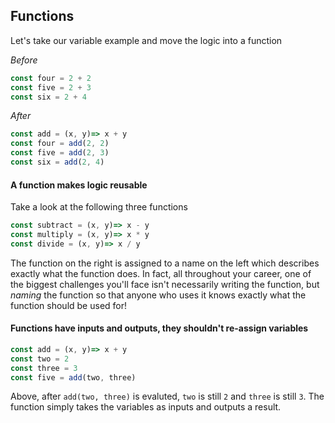 ## Functions

Let's take our variable example and move the logic into a function


*Before*
```js
const four = 2 + 2
const five = 2 + 3
const six = 2 + 4
```

*After*
```js
const add = (x, y)=> x + y
const four = add(2, 2)
const five = add(2, 3)
const six = add(2, 4)
```

#### A function makes logic reusable

Take a look at the following three functions
```js
const subtract = (x, y)=> x - y
const multiply = (x, y)=> x * y
const divide = (x, y)=> x / y
```

The function on the right is assigned to a name on the left which describes
exactly what the function does. In fact, all throughout your career, one of
the biggest challenges you'll face isn't necessarily writing the function, but
_naming_ the function so that anyone who uses it knows exactly what the function
should be used for!

#### Functions have inputs and outputs, they shouldn't re-assign variables
```js
const add = (x, y)=> x + y
const two = 2
const three = 3
const five = add(two, three)
```

Above, after `add(two, three)` is evaluted, `two` is still `2` and `three` is 
still `3`. The function simply takes the variables as inputs and outputs a
result.